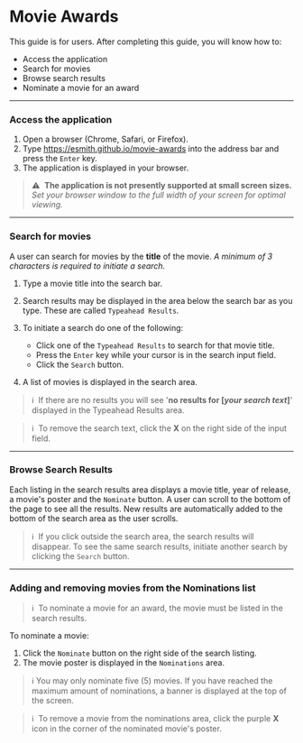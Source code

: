 # Movie Awards
This guide is for users. After completing this guide, you will know how to:
* Access the application
* Search for movies
* Browse search results
* Nominate a movie for an award
---

### Access the application
1. Open a browser (Chrome, Safari, or Firefox).
2. Type https://esmith.github.io/movie-awards into the address bar and press the `Enter` key.
3. The application is displayed in your browser.

> :warning:&nbsp; **The application is not presently supported at small screen sizes.** _Set your browser window to the full width of your screen for optimal viewing._

---
### Search for movies
A user can search for movies by the **title** of the movie. _A minimum of 3 characters is required to initiate a search._
1. Type a movie title into the search bar. 
2. Search results may be displayed in the area below the search bar as you type. These are called `Typeahead Results`.   
3. To initiate a search do one of the following:

   - Click one of the `Typeahead Results` to search for that movie title.
   - Press the `Enter` key while your cursor is in the search input field.   
   - Click the `Search` button.
 
4. A list of movies is displayed in the search area.

>:information_source:&nbsp; If there are no results you will see '**no results for [_your search text_]**' displayed in the Typeahead Results area.

>:information_source:&nbsp; To remove the search text, click the **X** on the right side of the input field.

---
### Browse Search Results

Each listing in the search results area displays a movie title, year of release, a movie's poster and the `Nominate` button. A user can scroll to the bottom of the page to see all the results. New results are automatically added to the bottom of the search area as the user scrolls.

>:information_source:&nbsp; If you click outside the search area, the search results will disappear. To see the same search results, initiate another search by clicking the `Search` button.

---
### Adding and removing movies from the Nominations list

>:information_source:&nbsp; To nominate a movie for an award, the movie must be listed in the search results.

To nominate a movie:
1. Click the `Nominate` button on the right side of the search listing.
2. The movie poster is displayed in the `Nominations` area. 
>:information_source: You may only nominate five (5) movies. If you have reached the maximum amount of nominations, a banner is displayed at the top of the screen.

>:information_source:&nbsp; To remove a movie from the nominations area, click the purple **X** icon in the corner of the nominated movie's poster.

